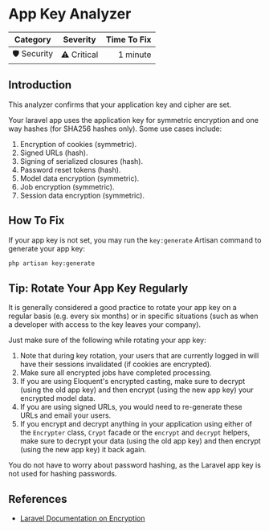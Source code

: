 # App Key Analyzer

| Category       | Severity   | Time To Fix  |
| -------------  |:----------:| ------------:|
| 🛡️ Security    | ⚠️ Critical | 1 minute     |

## Introduction

This analyzer confirms that your application key and cipher are set.

Your laravel app uses the application key for symmetric encryption and one way hashes (for SHA256 hashes only). Some use cases include:
 
1. Encryption of cookies (symmetric).
2. Signed URLs (hash).
3. Signing of serialized closures (hash).
4. Password reset tokens (hash).
5. Model data encryption (symmetric).
6. Job encryption (symmetric).
7. Session data encryption (symmetric).

## How To Fix

If your app key is not set, you may run the `key:generate` Artisan command to generate your app key:

```bash
php artisan key:generate
```

## Tip: Rotate Your App Key Regularly

It is generally considered a good practice to rotate your app key on a regular basis (e.g. every six months) or in specific situations (such as when a developer with access to the key leaves your company).

Just make sure of the following while rotating your app key:

1. Note that during key rotation, your users that are currently logged in will have their sessions invalidated (if cookies are encrypted).
2. Make sure all encrypted jobs have completed processing.
3. If you are using Eloquent's encrypted casting, make sure to decrypt (using the old app key) and then encrypt (using the new app key) your encrypted model data.
4. If you are using signed URLs, you would need to re-generate these URLs and email your users.
5. If you encrypt and decrypt anything in your application using either of the `Encrypter` class, `Crypt` facade or the `encrypt` and `decrypt` helpers, make sure to decrypt your data (using the old app key) and then encrypt (using the new app key) it back again.

You do not have to worry about password hashing, as the Laravel app key is not used for hashing passwords.

## References

- [Laravel Documentation on Encryption](https://laravel.com/docs/encryption)